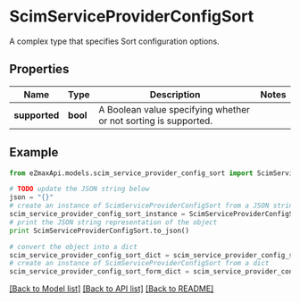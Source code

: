 # ScimServiceProviderConfigSort

A complex type that specifies Sort configuration options.

## Properties
Name | Type | Description | Notes
------------ | ------------- | ------------- | -------------
**supported** | **bool** | A Boolean value specifying whether or not sorting is supported. | 

## Example

```python
from eZmaxApi.models.scim_service_provider_config_sort import ScimServiceProviderConfigSort

# TODO update the JSON string below
json = "{}"
# create an instance of ScimServiceProviderConfigSort from a JSON string
scim_service_provider_config_sort_instance = ScimServiceProviderConfigSort.from_json(json)
# print the JSON string representation of the object
print ScimServiceProviderConfigSort.to_json()

# convert the object into a dict
scim_service_provider_config_sort_dict = scim_service_provider_config_sort_instance.to_dict()
# create an instance of ScimServiceProviderConfigSort from a dict
scim_service_provider_config_sort_form_dict = scim_service_provider_config_sort.from_dict(scim_service_provider_config_sort_dict)
```
[[Back to Model list]](../README.md#documentation-for-models) [[Back to API list]](../README.md#documentation-for-api-endpoints) [[Back to README]](../README.md)


